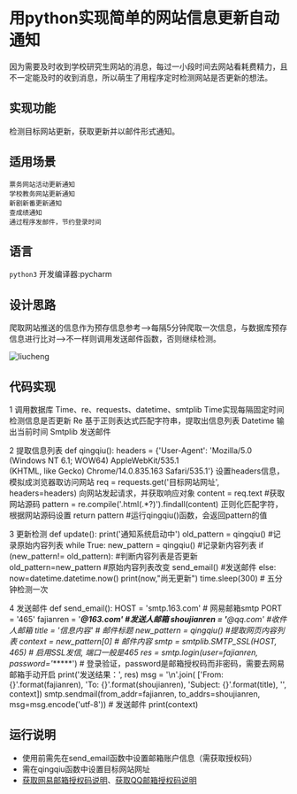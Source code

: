 用python实现简单的网站信息更新自动通知
==== 
因为需要及时收到学校研究生网站的消息，每过一小段时间去网站看耗费精力，且不一定能及时的收到消息，所以萌生了用程序定时检测网站是否更新的想法。

实现功能
------- 
检测目标网站更新，获取更新并以邮件形式通知。

适用场景
-------
    票务网站活动更新通知
    学校教务网站更新通知
    新剧新番更新通知
    查成绩通知
    通过程序发邮件，节约登录时间
    
语言
-------
`python3` 开发编译器:pycharm

设计思路
-------
爬取网站推送的信息作为预存信息参考-->每隔5分钟爬取一次信息，与数据库预存信息进行比对-->不一样则调用发送邮件函数，否则继续检测。

![liucheng](https://github.com/zhongy1026/-/blob/master/images/liucheng.png)

代码实现
-------
1 调用数据库 
Time、re、requests、datetime、smtplib
Time实现每隔固定时间检测信息是否更新
Re 基于正则表达式匹配字符串，提取出信息列表
Datetime 输出当前时间
Smtplib 发送邮件

2 提取信息列表
def qingqiu():
    headers = {'User-Agent': 'Mozilla/5.0 (Windows NT 6.1; WOW64) AppleWebKit/535.1 \
                    (KHTML, like Gecko) Chrome/14.0.835.163 Safari/535.1'}     设置headers信息，模拟成浏览器取访问网站
    req = requests.get('目标网站网址', headers=headers)   向网站发起请求，并获取响应对象
    content = req.text   #获取网站源码
    pattern = re.compile('.html(.*?)</a>').findall(content)  正则化匹配字符，根据网站源码设置
    return pattern  #运行qingqiu()函数，会返回pattern的值

3 更新检测
def update():
    print('通知系统启动中')
    old_pattern = qingqiu()  #记录原始内容列表
    while True:
        new_pattern = qingqiu()  #记录新内容列表
        if (new_pattern!= old_pattern):  #判断内容列表是否更新
            old_pattern=new_pattern    #原始内容列表改变
            send_email()   #发送邮件
        else:
            now=datetime.datetime.now()
            print(now,"尚无更新")
        time.sleep(300) # 五分钟检测一次

4 发送邮件
def send_email():
    HOST = 'smtp.163.com'   # 网易邮箱smtp
    PORT = '465'
    fajianren = '*****@163.com'   #发送人邮箱
    shoujianren = '******@qq.com'   #收件人邮箱
    title = '信息内容'     # 邮件标题
    new_pattern = qingqiu()  #提取网页内容列表
    context = new_pattern[0]  # 邮件内容
    smtp = smtplib.SMTP_SSL(HOST, 465)  # 启用SSL发信, 端口一般是465
    res = smtp.login(user=fajianren, password='******') # 登录验证，password是邮箱授权码而非密码，需要去网易邮箱手动开启
    print('发送结果：', res)
    msg = '\n'.join(
        ['From: {}'.format(fajianren), 'To: {}'.format(shoujianren), 'Subject: {}'.format(title), '', context])
    smtp.sendmail(from_addr=fajianren, to_addrs=shoujianren, msg=msg.encode('utf-8')) # 发送邮件
    print(context)

运行说明
---
* 使用前需先在send_email函数中设置邮箱账户信息（需获取授权码）
* 需在qingqiu函数中设置目标网站网址
* [获取网易邮箱授权码说明](http://help.mail.163.com/faqDetail.do?code=d7a5dc8471cd0c0e8b4b8f4f8e49998b374173cfe9171305fa1ce630d7f67ac2cda80145a1742516)、[获取QQ邮箱授权码说明](https://service.mail.qq.com/cgi-bin/help?subtype=1&&id=28&&no=1001256)
